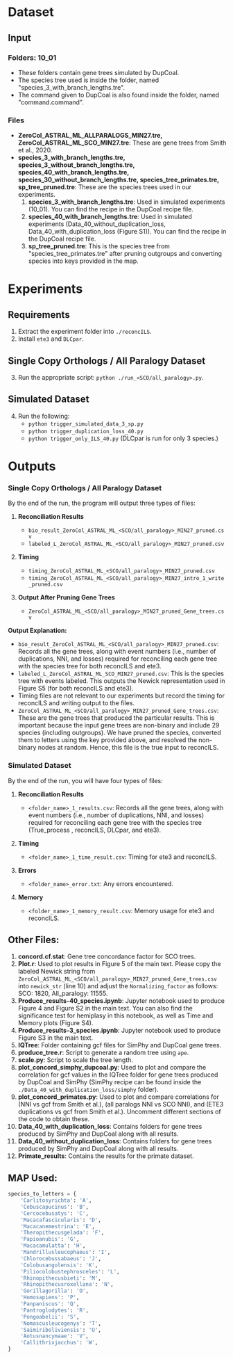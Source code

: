 # Dataset

## Input

### Folders: 10_01
- These folders contain gene trees simulated by DupCoal.
- The species tree used is inside the folder, named "species_3_with_branch_lengths.tre".
- The command given to DupCoal is also found inside the folder, named "command.command".

### Files
- **ZeroCol_ASTRAL_ML_ALLPARALOGS_MIN27.tre, ZeroCol_ASTRAL_ML_SCO_MIN27.tre**: These are gene trees from Smith et al., 2020.
- **species_3_with_branch_lengths.tre, species_3_without_branch_lengths.tre, species_40_with_branch_lengths.tre, species_30_without_branch_lengths.tre, species_tree_primates.tre, sp_tree_pruned.tre**: These are the species trees used in our experiments.
  1. **species_3_with_branch_lengths.tre**: Used in simulated experiments (10_01). You can find the recipe in the DupCoal recipe file.
  2. **species_40_with_branch_lengths.tre**: Used in simulated experiments (Data_40_without_duplication_loss, Data_40_with_duplication_loss (Figure S1)). You can find the recipe in the DupCoal recipe file.
  3. **sp_tree_pruned.tre**: This is the species tree from "species_tree_primates.tre" after pruning outgroups and converting species into keys provided in the map.

# Experiments

## Requirements
1. Extract the experiment folder into `./reconcILS`.
2. Install `ete3` and `DLCpar`.

## Single Copy Orthologs / All Paralogy Dataset
3. Run the appropriate script: `python ./run_<SCO/all_paralogy>.py`.

## Simulated Dataset
4. Run the following:
   - `python trigger_simulated_data_3_sp.py`
   - `python trigger_duplication_loss_40.py`
   - `python trigger_only_ILS_40.py`
   (DLCpar is run for only 3 species.)

# Outputs

### Single Copy Orthologs / All Paralogy Dataset
By the end of the run, the program will output three types of files:

1. **Reconciliation Results**
   - `bio_result_ZeroCol_ASTRAL_ML_<SCO/all_paralogy>_MIN27_pruned.csv`
   - `labeled_L_ZeroCol_ASTRAL_ML_<SCO/all_paralogy>_MIN27_pruned.csv`

2. **Timing**
   - `timing_ZeroCol_ASTRAL_ML_<SCO/all_paralogy>_MIN27_pruned.csv`
   - `timing_ZeroCol_ASTRAL_ML_<SCO/all_paralogy>_MIN27_intro_1_write_pruned.csv`

3. **Output After Pruning Gene Trees**
   - `ZeroCol_ASTRAL_ML_<SCO/all_paralogy>_MIN27_pruned_Gene_trees.csv`

**Output Explanation:**
- `bio_result_ZeroCol_ASTRAL_ML_<SCO/all_paralogy>_MIN27_pruned.csv`: Records all the gene trees, along with event numbers (i.e., number of duplications, NNI, and losses) required for reconciling each gene tree with the species tree for both reconcILS and ete3.
- `labeled_L_ZeroCol_ASTRAL_ML_SCO_MIN27_pruned.csv`: This is the species tree with events labeled. This outputs the Newick representation used in Figure S5 (for both reconcILS and ete3).
- Timing files are not relevant to our experiments but record the timing for reconcILS and writing output to the files.
- `ZeroCol_ASTRAL_ML_<SCO/all_paralogy>_MIN27_pruned_Gene_trees.csv`: These are the gene trees that produced the particular results. This is important because the input gene trees are non-binary and include 29 species (including outgroups). We have pruned the species, converted them to letters using the key provided above, and resolved the non-binary nodes at random. Hence, this file is the true input to reconcILS.

### Simulated Dataset
By the end of the run, you will have four types of files:

1. **Reconciliation Results**
   - `<folder_name>_1_results.csv`: Records all the gene trees, along with event numbers (i.e., number of duplications, NNI, and losses) required for reconciling each gene tree with the species tree (True_process <DupCoal>, reconcILS, DLCpar, and ete3).

2. **Timing**
   - `<folder_name>_1_time_result.csv`: Timing for ete3 and reconcILS.

3. **Errors**
   - `<folder_name>_error.txt`: Any errors encountered.

4. **Memory**
   - `<folder_name>_1_memory_result.csv`: Memory usage for ete3 and reconcILS.

## Other Files:
1. **concord.cf.stat**: Gene tree concordance factor for SCO trees.
2. **Plot.r**: Used to plot results in Figure 5 of the main text. Please copy the labeled Newick string from `ZeroCol_ASTRAL_ML_<SCO/all_paralogy>_MIN27_pruned_Gene_trees.csv` into `newick_str` (line 10) and adjust the `Normalizing_factor` as follows: SCO: 1820, All_paralogy: 11555.
3. **Produce_results-40_species.ipynb**: Jupyter notebook used to produce Figure 4 and Figure S2 in the main text. You can also find the significance test for hemiplasy in this notebook, as well as Time and Memory plots (Figure S4).
4. **Produce_results-3_species.ipynb**: Jupyter notebook used to produce Figure S3 in the main text.
5. **IQTree**: Folder containing gcf files for SimPhy and DupCoal gene trees.
6. **produce_tree.r**: Script to generate a random tree using `ape`.
7. **scale.py**: Script to scale the tree length.
8. **plot_concord_simphy_dupcoal.py**: Used to plot and compare the correlation for gcf values in the IQTree folder for gene trees produced by DupCoal and SimPhy (SimPhy recipe can be found inside the `./Data_40_with_duplication_loss/simphy` folder).
9. **plot_concord_primates.py**: Used to plot and compare correlations for (NNI vs gcf from Smith et al.), (all paralogs NNI vs SCO NNI), and (ETE3 duplications vs gcf from Smith et al.). Uncomment different sections of the code to obtain these.
10. **Data_40_with_duplication_loss**: Contains folders for gene trees produced by SimPhy and DupCoal along with all results.
11. **Data_40_without_duplication_loss**: Contains folders for gene trees produced by SimPhy and DupCoal along with all results.
12. **Primate_results**: Contains the results for the primate dataset.

## MAP Used:
```python
species_to_letters = {
    'Carlitosyrichta': 'A',
    'Cebuscapucinus': 'B',
    'Cercocebusatys': 'C',
    'Macacafascicularis': 'D',
    'Macacanemestrina': 'E',
    'Theropithecusgelada': 'F',
    'Papioanubis': 'G',
    'Macacamulatta': 'H',
    'Mandrillusleucophaeus': 'I',
    'Chlorocebussabaeus': 'J',
    'Colobusangolensis': 'K',
    'Piliocolobustephrosceles': 'L',
    'Rhinopithecusbieti': 'M',
    'Rhinopithecusroxellana': 'N',
    'Gorillagorilla': 'O',
    'Homosapiens': 'P',
    'Panpaniscus': 'Q',
    'Pantroglodytes': 'R',
    'Pongoabelii': 'S',
    'Nomascusleucogenys': 'T',
    'Saimiriboliviensis': 'U',
    'Aotusnancymaae': 'V',
    'Callithrixjacchus': 'W',
}

